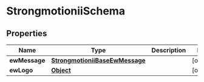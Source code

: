 

# StrongmotioniiSchema


## Properties

| Name | Type | Description | Notes |
|------------ | ------------- | ------------- | -------------|
|**ewMessage** | [**StrongmotioniiBaseEwMessage**](StrongmotioniiBaseEwMessage.md) |  |  [optional] |
|**ewLogo** | [**Object**](Object.md) |  |  [optional] |



